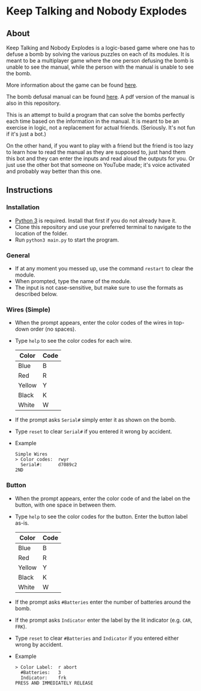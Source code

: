 Keep Talking and Nobody Explodes
=================================

## About

Keep Talking and Nobody Explodes is a logic-based game where one has to defuse a bomb by solving
the various puzzles on each of its modules. It is meant to be a multiplayer game where the one
person defusing the bomb is unable to see the manual, while the person with the manual is unable
to see the bomb.

More information about the game can be found [here](http://www.keeptalkinggame.com/).

The bomb defusal manual can be found [here](http://www.bombmanual.com/manual/1/html/index.html).
A pdf version of the manual is also in this repository.

This is an attempt to build a program that can solve the bombs perfectly each time based on the
information in the manual. It is meant to be an exercise in logic, not a replacement for actual
friends. (Seriously. It's not fun if it's just a bot.)

On the other hand, if you want to play with a friend but the friend is too lazy to learn how to
read the manual as they are supposed to, just hand them this bot and they can enter the inputs and
read aloud the outputs for you. Or just use the other bot that someone on YouTube made; it's voice
activated and probably way better than this one.


## Instructions

### Installation
- [Python 3](https://www.python.org/downloads/) is required. Install that first if you do not
  already have it.
- Clone this repository and use your preferred terminal to navigate to the location of the folder.
- Run `python3 main.py` to start the program.

### General
- If at any moment you messed up, use the command `restart` to clear the module.
- When prompted, type the name of the module.
- The input is not case-sensitive, but make sure to use the formats as described below.

### Wires (Simple)
- When the prompt appears, enter the color codes of the wires in top-down order (no spaces).
- Type `help` to see the color codes for each wire.

	| Color  | Code |
	|--------|------|
	| Blue   | B    |
	| Red    | R    |
	| Yellow | Y    |
	| Black  | K    |
	| White  | W    |
- If the prompt asks `Serial#` simply enter it as shown on the bomb.
- Type `reset` to clear `Serial#` if you entered it wrong by accident.
- Example
    ```
    Simple Wires
    > Color codes:  rwyr
      Serial#:      d7089c2
    2ND    
    ```

### Button
- When the prompt appears, enter the color code of and the label on the button, with one space in
  between them.
- Type `help` to see the color codes for the button. Enter the button label as-is.

    | Color  | Code |
    |--------|------|
    | Blue   | B    |
    | Red    | R    |
    | Yellow | Y    |
    | Black  | K    |
    | White  | W    |
- If the prompt asks `#Batteries` enter the number of batteries around the bomb. 
- If the prompt asks `Indicator` enter the label by the lit indicator (e.g. `CAR`, `FRK`).
- Type `reset` to clear `#Batteries` and `Indicator` if you entered either wrong by accident.
- Example
    ```
    > Color Label:  r abort
      #Batteries:   3
      Indicator:    frk
    PRESS AND IMMEDIATELY RELEASE
    ```




